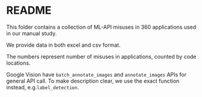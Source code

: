 # README

This folder contains a collection of ML-API misuses in 360 applications used in our manual study.

We provide data in both excel and csv format.



The numbers represent number of misuses in applications, counted by code locations.

Google Vision have `batch_annotate_images` and `annotate_images` APIs for general API call. To make description clear, we use the exact function instead, e.g.`label_detection`.


